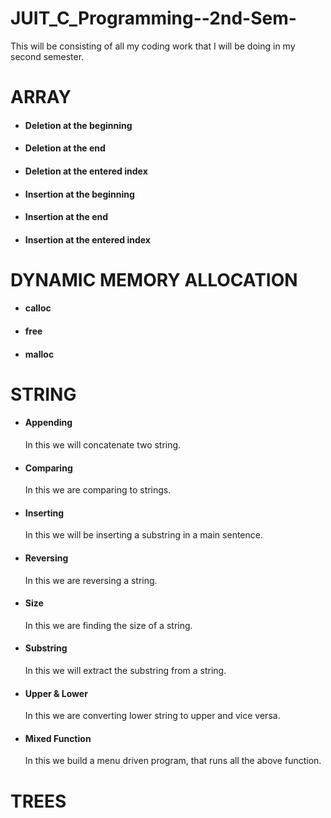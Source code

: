 # JUIT_C_Programming--2nd-Sem-
This will be consisting of all my coding work that I will be doing in my second semester.
<br>
# ARRAY
- #### Deletion at the beginning
- #### Deletion at the end
- #### Deletion at the entered index
- #### Insertion at the beginning
- #### Insertion at the end
- #### Insertion at the entered index
# DYNAMIC MEMORY ALLOCATION
- #### calloc
- #### free
- #### malloc
# STRING
- #### Appending
    In this we will concatenate two string.
- #### Comparing <br> 
    In this we are comparing to strings.
- #### Inserting
    In this we will be inserting a substring in a main sentence.
- #### Reversing
    In this we are reversing a string.
- #### Size
    In this we are finding the size of a string.
- #### Substring
    In this we will extract the substring from a string.   
- #### Upper & Lower
    In this we are converting lower string to upper and vice versa.
- #### Mixed Function
    In this we build a menu driven program, that runs all the above function.

# TREES
